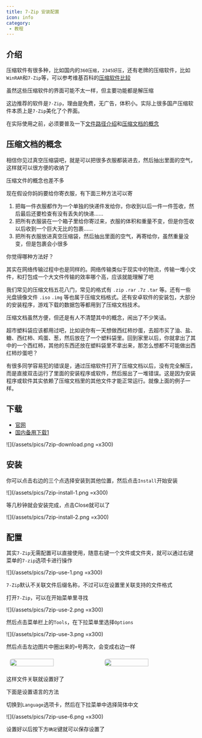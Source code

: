 ```yaml
---
title: 7-Zip 安装配置
icon: info
category:
 - 教程
---
```


## 介绍

压缩软件有很多种，比如国内的`360压缩`，`2345好压`，还有老牌的压缩软件，比如`WinRAR`和`7-Zip`等，可以参考维基百科的[压缩软件比较](https://w.wiki/5wnv)

虽然这些压缩软件的界面可能不太一样，但主要功能都是解压缩

这边推荐的软件是`7-Zip`，理由是免费，无广告，体积小。实际上很多国产压缩软件本质上是`7-Zip`美化了个界面。

在实际使用之前，必须要普及一下[文件路径介绍](/guide/preknowledge/intro-what-is-file-path.md)和[压缩文档的概念](/guide/guide-how-to-install-7-zip.md#压缩文档的概念)

## 压缩文档的概念

相信你见过真空压缩袋吧，就是可以把很多衣服都装进去，然后抽出里面的空气，这样就可以很方便的收纳了

压缩文件的概念也差不多

现在假设你妈妈要给你寄衣服，有下面三种方法可以寄

1. 把每一件衣服都作为一个单独的快递件发给你，你收到以后一件一件签收，然后最后还要检查有没有丢失的快递......
2. 把所有衣服装在一个箱子里给你寄过来，衣服的体积和重量不变，但是你签收以后收到一个巨大无比的包裹......
3. 把所有衣服放进真空压缩袋，然后抽出里面的空气，再寄给你，虽然重量没变，但是包裹会小很多

你觉得哪种方法好？

其实在网络传输过程中也是同样的。网络传输类似于现实中的物流，传输一堆小文件，和打包成一个大文件传输的效率哪个高，应该就能理解了吧

我们常见的压缩文档五花八门，常见的格式有 `.zip` `.rar` `.7z` `.tar` 等。还有一些光盘镜像文件 `.iso` `.img` 等也属于压缩文档格式。还有安卓软件的安装包，大部分的安装程序，游戏下载的数据包等都用到了压缩文档技术。

压缩文档虽然方便，但还是有人不清楚其中的概念，闹出了不少笑话。

超市塑料袋应该都用过吧，比如说你有一天想做西红柿炒蛋，去超市买了油、盐、糖、西红柿、鸡蛋、葱，然后放在了一个塑料袋里。回到家里以后，你就拿出了其中的一个西红柿，其他的东西还放在塑料袋里不拿出来，那怎么想都不可能做出西红柿炒蛋吧？

有很多同学容易犯的错误是，通过压缩软件打开了压缩文档以后，没有完全解压，而是直接双击运行了里面的安装程序或软件，然后报出了一堆错误。这是因为安装程序或软件其实依赖了压缩文档里的其他文件才能正常运行。就像上面的例子一样。

## 下载

- [官网](https://www.7-zip.org/)
- [国内备用下载1](https://nas.dustella.net/s/JyBuv)

![](/assets/pics/7zip-download.png =x300)

## 安装

你可以点击右边的三个点选择安装到其他位置，然后点击`Install`开始安装

![](/assets/pics/7zip-install-1.png =x300)

等几秒钟就会安装完成，点击Close就可以了

![](/assets/pics/7zip-install-2.png =x300)

## 配置

其实`7-Zip`无需配置可以直接使用，随意右键一个文件或文件夹，就可以通过右键菜单的`7-zip`选项卡进行操作

![](/assets/pics/7zip-use-1.png =x300)

`7-Zip`默认不关联文件后缀名称，不过可以在设置里关联支持的文件格式

打开`7-Zip`，可以在开始菜单里寻找

![](/assets/pics/7zip-use-2.png =x300)

然后点击菜单栏上的`Tools`，在下拉菜单里选择`Options`

![](/assets/pics/7zip-use-3.png =x300)

然后点击左边图片中圈出来的`+`号两次，会变成右边一样

<!-- markdownlint-disable -->

<div class="image-preview">
  <img src="/assets/pics/7zip-use-4.png" />
  <img src="/assets/pics/7zip-use-5.png" />
</div>

<style>
  .image-preview {
    display: flex;
    justify-content: space-evenly;
    align-items: center;
    flex-wrap: wrap;
  }

  .image-preview > img {
     box-sizing: border-box;
     width: 50% !important;
     padding: 9px;
     border-radius: 16px;
  }

  @media (max-width: 719px){
    .image-preview > img {
      width: 50% !important;
    }
  }

  @media (max-width: 419px){
    .image-preview > img {
      width: 100% !important;
    }
  }
</style>

<!-- markdownlint-restore -->

这样文件关联就设置好了

下面是设置语言的方法

切换到`Language`选项卡，然后在下拉菜单中选择简体中文

![](/assets/pics/7zip-use-6.png =x300)

设置好以后按下方`确定`键就可以保存设置了
